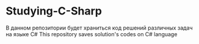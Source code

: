 # Studying-C-Sharp
В данном репозитории будет храниться код решений различных задач на языке C# This repository saves solution's codes on C# language
